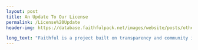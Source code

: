 ```yaml
---
layout: post
title: An Update To Our License
permalink: /License%20Update
header-img: https://database.faithfulpack.net/images/website/posts/other/steve_license.jpg

long_text: "Faithful is a project built on transparency and community involvement. For the longest time, however, our license has required everybody to get written permission should they want to use Faithful assets for most projects. Predictably, we've been getting requests to lift this requirement since the very beginning. Well, today's a good day for those that suggested it, because we're now changing our license so that only crediting is necessary!<br>You read that right: If you want to use Faithful assets for anything, you now can! No need to ask anybody for permission anymore. Just make sure to credit Faithful appropriately in a visible place. Oh, and if you were denied for any reason previously, that no longer applies. (Unless you're Kraineff.)<br>In other news: We've also rewritten other parts of the license to be more straightforward and easier to read, as well as clarifying some cases that were in a grey area before.<br>Today also marks the unification of the Faithful and Classic Faithful licenses, as the two projects are going to be using the same one going forward.<br>Thanks for reading! We can't wait to see what you make with Faithful textures."
---
```

